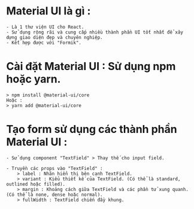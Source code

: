 # Material UI là gì :

    - Là 1 thư viện UI cho React.
    - Sử dụng rộng rãi và cung cấp nhiều thành phần UI tốt nhất để xây dựng giao diện đẹp và chuyên nghiệp.
    - Kết hợp được với "Formik".

# Cài đặt Material UI : Sử dụng npm hoặc yarn.

    > npm install @material-ui/core
    Hoặc :
    > yarn add @material-ui/core

# Tạo form sử dụng các thành phần Material UI :

    - Sử dụng component "TextField" > Thay thế cho input field.

    - Truyền các props vào "TextField" :
        > label : Nhãn hiển thị bên cạnh TextField.
        > variant : Kiểu thiết kế của TextField. (Có thể là standard, outlined hoặc filled).
        > margin : Khoảng cách giữa TextField và các phần tử xung quanh. (Có thể là none, dense hoặc normal).
        > fullWidth : TextField chiến đầy khung.
